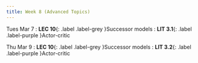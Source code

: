 ```yaml
---
title: Week 8 (Advanced Topics)
---
```


Tues Mar 7
: **LEC 10**{: .label .label-grey }Successor models
: **LIT 3.1**{: .label .label-purple }Actor-critic

Thu Mar 9
: **LEC 10**{: .label .label-grey }Successor models
: **LIT 3.2**{: .label .label-purple }Actor-critic